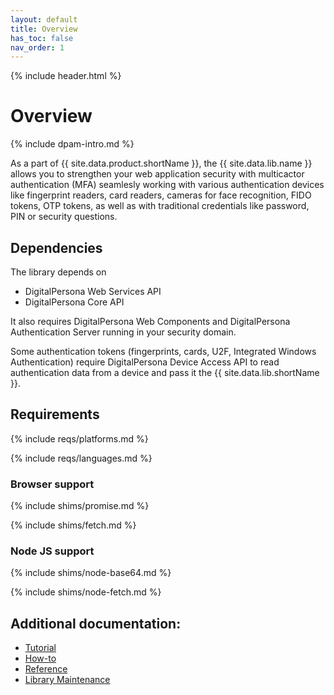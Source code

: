 ```yaml
---
layout: default
title: Overview
has_toc: false
nav_order: 1  
---
```

{% include header.html %}

# Overview

{% include dpam-intro.md %}

As a part of {{ site.data.product.shortName }}, the {{ site.data.lib.name }}
allows you to strengthen your web application security with multicactor authentication (MFA) 
seamlesly working with various authentication devices like fingerprint readers, card readers,
cameras for face recognition, FIDO tokens, OTP tokens, as well as with traditional credentials
like password, PIN or security questions.

## Dependencies

The library depends on 
* DigitalPersona Web Services API
* DigitalPersona Core API

It also requires DigitalPersona Web Components and DigitalPersona Authentication Server
running in your security domain.

Some authentication tokens (fingerprints, cards, U2F, Integrated Windows Authentication) 
require DigitalPersona Device Access API to read authentication data from a device and pass it
the {{ site.data.lib.shortName }}.

## Requirements

{% include reqs/platforms.md %}

{% include reqs/languages.md %}

### Browser support

{% include shims/promise.md %}

{% include shims/fetch.md %}

### Node JS support

{% include shims/node-base64.md %}

{% include shims/node-fetch.md %}

## Additional documentation:

* [Tutorial](./tutorial.md)
* [How-to](./how-to.md)
* [Reference](./reference.md)
* [Library Maintenance](./maintain/index.md)
